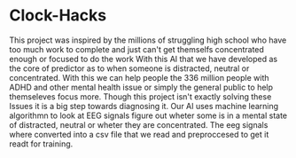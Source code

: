 # Clock-Hacks 

This project was inspired by the millions of struggling high school who have too much work to complete and just can't get themselfs concentrated enough or focused to do the work
With this AI that we have developed as the core of predictor as to when someone is distracted, neutral or concentrated. With this we can help people the 336 million people with ADHD and other mental health issue 
or simply the general public to help themseleves focus more. Though this project isn't exactly solving these Issues it is a big step towards diagnosing it. Our AI uses machine learning algorithmn to look at 
EEG signals figure out wheter some is in a mental state of distracted, neutral or wheter they are concentrated. The eeg signals where converted into a csv file that we read and preproccesed to get it readt for training. 

#
